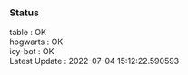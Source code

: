### Status


table : OK  
hogwarts : OK  
icy-bot : OK  
Latest Update : 2022-07-04 15:12:22.590593
